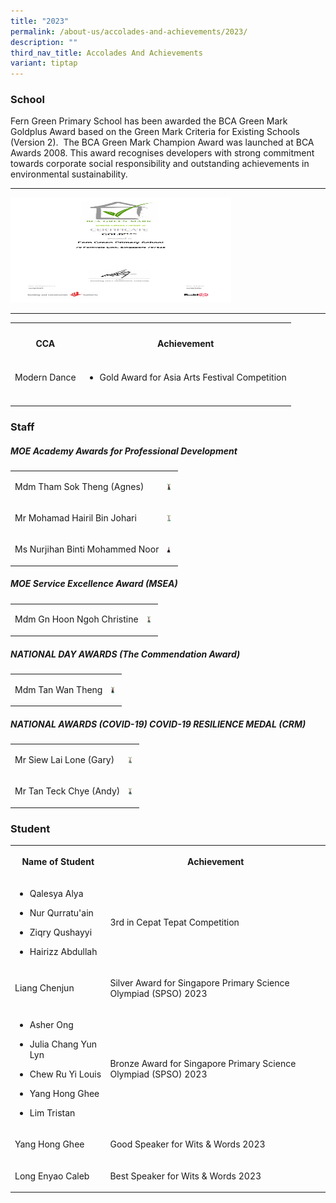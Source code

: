 ```yaml
---
title: "2023"
permalink: /about-us/accolades-and-achievements/2023/
description: ""
third_nav_title: Accolades And Achievements
variant: tiptap
---
```

<h3><strong>School</strong></h3>
<p>Fern Green Primary School has been awarded the BCA Green Mark Goldplus
Award based on the Green Mark Criteria for Existing Schools (Version 2).
&nbsp;The BCA Green Mark Champion Award was launched at BCA Awards 2008.
This award recognises developers with strong commitment towards corporate
social responsibility and outstanding achievements in environmental sustainability.</p>
<hr>
<div class="isomer-image-wrapper">
<img style="width: 70%;" height="168" width="111" alt="Image" src="/images/Awards/gm4013_fern_green_primary_school_e-cert(signed).jpg">
</div>
<hr>
<p></p>
<table style="minWidth: 50px">
<colgroup>
<col>
<col>
</colgroup>
<tbody>
<tr>
<th rowspan="1" colspan="1">
<h4>CCA</h4>
</th>
<th rowspan="1" colspan="1">
<h4>Achievement</h4>
</th>
</tr>
<tr>
<td rowspan="1" colspan="1">
<p>Modern Dance</p>
</td>
<td rowspan="1" colspan="1">
<ul data-tight="true" class="tight">
<li>
<p>Gold Award for Asia Arts Festival Competition</p>
</li>
</ul>
</td>
</tr>
<tr>
<td rowspan="1" colspan="1">
<p></p>
</td>
<td rowspan="1" colspan="1">
<p></p>
</td>
</tr>
</tbody>
</table>
<h3><strong>Staff</strong></h3>
<h5>MOE Academy Awards for Professional Development</h5>
<table style="minWidth: 50px">
<colgroup>
<col>
<col>
</colgroup>
<tbody>
<tr>
<td rowspan="1" colspan="1">
<p>Mdm Tham Sok Theng (Agnes)</p>
</td>
<td rowspan="1" colspan="1">
<div class="isomer-image-wrapper">
<img style="width: 50%;" height="10" width="5" alt="Image" src="/images/Awards/mdm%20tham%20sok%20theng%20agnes.jpg">
</div>
</td>
</tr>
<tr>
<td rowspan="1" colspan="1">
<p>Mr Mohamad Hairil Bin Johari</p>
</td>
<td rowspan="1" colspan="1">
<div class="isomer-image-wrapper">
<img style="width: 50%;" height="10" width="5" alt="Image" src="/images/Awards/mr%20mohamad%20hairil%20bin%20johari.jpg">
</div>
</td>
</tr>
<tr>
<td rowspan="1" colspan="1">
<p>Ms Nurjihan Binti Mohammed Noor</p>
</td>
<td rowspan="1" colspan="1">
<div class="isomer-image-wrapper">
<img style="width: 50%;" height="10" width="5" alt="Image" src="/images/Awards/mdm%20nurjihan%20binti%20mohammed%20noor%201.jpg">
</div>
</td>
</tr>
</tbody>
</table>
<h5>MOE Service Excellence Award (MSEA)</h5>
<table style="minWidth: 50px">
<colgroup>
<col>
<col>
</colgroup>
<tbody>
<tr>
<td rowspan="1" colspan="1">
<p>Mdm Gn Hoon Ngoh Christine</p>
</td>
<td rowspan="1" colspan="1">
<div class="isomer-image-wrapper">
<img style="width: 50%;" height="10" width="5" alt="Image" src="/images/Awards/mdm%20gn%20hoon%20ngoh%20christine.jpg">
</div>
</td>
</tr>
</tbody>
</table>
<h5>NATIONAL DAY AWARDS (The Commendation Award)</h5>
<table style="minWidth: 50px">
<colgroup>
<col>
<col>
</colgroup>
<tbody>
<tr>
<td rowspan="1" colspan="1">
<p>Mdm Tan Wan Theng</p>
</td>
<td rowspan="1" colspan="1">
<div class="isomer-image-wrapper">
<img style="width: 50%;" height="10" width="5" alt="Image" src="/images/Awards/mdm%20tan%20wan%20theng.jpg">
</div>
</td>
</tr>
</tbody>
</table>
<h5>NATIONAL AWARDS (COVID-19) COVID-19 RESILIENCE MEDAL (CRM)</h5>
<table style="minWidth: 50px">
<colgroup>
<col>
<col>
</colgroup>
<tbody>
<tr>
<td rowspan="1" colspan="1">
<p>Mr Siew Lai Lone (Gary)</p>
</td>
<td rowspan="1" colspan="1">
<div class="isomer-image-wrapper">
<img style="width: 50%;" height="10" width="5" alt="Image" src="/images/Awards/mr%20siew%20lai%20lone%20gary.jpg">
</div>
</td>
</tr>
<tr>
<td rowspan="1" colspan="1">
<p>Mr Tan Teck Chye (Andy)</p>
</td>
<td rowspan="1" colspan="1">
<div class="isomer-image-wrapper">
<img style="width: 50%;" height="10" width="5" alt="Image" src="/images/Awards/mr%20tan%20teck%20chye%20andy.jpg">
</div>
</td>
</tr>
</tbody>
</table>
<h3><strong>Student</strong></h3>
<table style="minWidth: 50px">
<colgroup>
<col>
<col>
</colgroup>
<tbody>
<tr>
<th rowspan="1" colspan="1">
<p>Name of Student</p>
</th>
<th rowspan="1" colspan="1">
<p>Achievement</p>
</th>
</tr>
<tr>
<td rowspan="1" colspan="1">
<ul data-tight="true" class="tight">
<li>
<p>Qalesya Alya</p>
</li>
<li>
<p>Nur Qurratu'ain</p>
</li>
<li>
<p>Ziqry Qushayyi</p>
</li>
<li>
<p>Hairizz Abdullah</p>
</li>
</ul>
</td>
<td rowspan="1" colspan="1">
<p>3rd in Cepat Tepat Competition</p>
</td>
</tr>
<tr>
<td rowspan="1" colspan="1">
<p>Liang Chenjun</p>
</td>
<td rowspan="1" colspan="1">
<p>Silver Award for Singapore Primary Science Olympiad (SPSO) 2023</p>
</td>
</tr>
<tr>
<td rowspan="1" colspan="1">
<ul data-tight="true" class="tight">
<li>
<p>Asher Ong</p>
</li>
<li>
<p>Julia Chang Yun Lyn</p>
</li>
<li>
<p>Chew Ru Yi Louis</p>
</li>
<li>
<p>Yang Hong Ghee</p>
</li>
<li>
<p>Lim Tristan</p>
</li>
</ul>
</td>
<td rowspan="1" colspan="1">
<p>Bronze Award for Singapore Primary Science Olympiad (SPSO) 2023</p>
</td>
</tr>
<tr>
<td rowspan="1" colspan="1">
<p>Yang Hong Ghee</p>
</td>
<td rowspan="1" colspan="1">
<p>Good Speaker for Wits &amp; Words 2023</p>
</td>
</tr>
<tr>
<td rowspan="1" colspan="1">
<p>Long Enyao Caleb</p>
</td>
<td rowspan="1" colspan="1">
<p>Best Speaker for Wits &amp; Words 2023</p>
</td>
</tr>
</tbody>
</table>
<p></p>
<p></p>
<p></p>